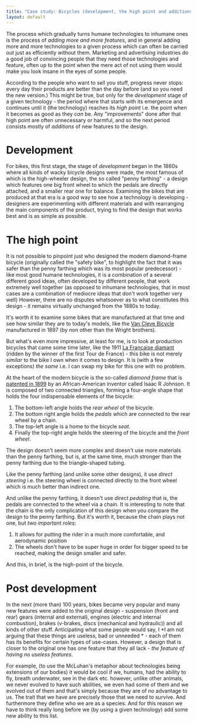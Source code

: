```yaml
---
title: "Case study: Bicycles (development, the high point and additions)"
layout: default
---
```


The process which gradually turns humane technologies to inhumane ones is the process of *adding more and more features*, and in general adding more and more technologies to a given process which can often be carried out just as efficiently without them. Marketing and advertising industries do a good job of convincing people that they need those technologies and feature, often up to the point when the mere act of not using them would make you look insane in the eyes of some people. 

According to the people who want to sell you stuff, progress never stops: every day their products are better than the day before (and so you need the new version.) This might be true, but only for the *development* stage of a given technology - the period where that starts with its emergence and continues until it (the technology) reaches its *high point* i.e. the point when it becomes as good as they *can* be. Any "improvements" done after that high point are often unnecessary or harmful, and so the next period consists mostly of *additions* of new features to the design.

Development
===

For bikes, this first stage, the stage of *development* began in the 1860s where all kinds of wacky bicycle designs were made, the most famous of which is the high-wheeler design, the so called "penny farthing" - a design which features one big front wheel to which the pedals are directly attached, and a smaller rear one for balance. Examining the bikes that are produced at that era is a good way to see how a technology is developing - designers are experimenting with different materials and with rearranging the main components of the product, trying to find the design that works best and is as simple as possible.

The high point 
===

It is not possible to pinpoint just who designed the modern diamond-frame bicycle (originally called the "safety bike", to highlight the fact that it was safer than the penny farthing which was its most popular predecessor) - like most good humane technologies, it is a combination of a several different good ideas, often developed by different people, that work extremely well together (as opposed to inhumane technologies, that in most cases are a combination of mediocre ideas that don't work together very well) However, there are no disputes whatsoever as to what constitutes this design - it remains virtually unchanged from the 1880s to today. 

It's worth it to examine some bikes that are manufactured at that time and see how similar they are to today's models, like the [Van Cleve Bicycle](https://www.wright-brothers.org/Information_Desk/Just_the_Facts/Bicycles/Wright_Van_Cleve_Bicycle.htm) manufactured in 1897 (by non other than the Wright brothers). 

But what's even more impressive, at least for me, is to look at production bicycles that came some time later, like the 1911 [La Francaise diamant](https://www.sterba-bike.cz/produkt/la-francaise-diamant-1911-french-racing-bike?lang=EN) (ridden by the winner of the first Tour de France) - this bike is not merely *similar* to the bike I own when it comes to design. It is (with a few exceptions) *the same* i.e. I can swap my bike for this one with no problem. 

At the heart of the modern bicycle is the so-called *diamond frame* that is [patented in 1899](https://patents.google.com/patent/US634823A/en) by an African-American inventor called Isaac R Johnson. It is composed of two connected triangles, forming a four-angle shape that holds the four indispensable elements of the bicycle:

1. The bottom-left angle holds the *rear wheel* of the bicycle.
2. The bottom right angle holds the *pedals* which are connected to the rear wheel by a chain.
3. The top-left angle is a home to the bicycle *seat*.
4. Finally the top-right angle holds the steering of the bicycle and the *front wheel*.

The design doesn't seem more complex and doesn't use more materials than the penny farthing, but is, at the same time, much stronger than the penny farthing due to the triangle-shaped tubing. 

Like the penny farthing (and unlike some other designs), it use *direct steering* i.e. the steering wheel is connected directly to the front wheel which is much better than indirect one.

And unlike the penny farthing, it doesn't use *direct pedaling* that is, the pedals are connected to the wheel via a chain. It is interesting to note that the chain is the only complication of this design when you compare the design to the penny farthing. But it's worth it, because the chain plays not one, but *two important roles*:

1. It allows for putting the rider in a much more comfortable, and aerodynamic position
2. The wheels don't have to be super huge in order for bigger speed to be reached, making the design smaller and safer.

And this, in brief, is the high-point of the bicycle.

Post development
===

In the next (more than) 100 years, bikes became very popular and many new features were added to the original design - suspension (front and rear) gears (internal and external), engines (electric and internal combustion), brakes (v-brakes, discs (mechanical and hydraulic)) and all kinds of other stuff. Anticipating what some people would say, I *I am not arguing that these things are useless, bad or unneeded * - each of them has its benefits for certain types of use-cases. However, a design that is closer to the original one has one feature that they all lack - *the feature of having no useless features*. 

For example, (to use the McLuhan's metaphor about technologies being extensions of our bodies) it would be cool if we, humans, had the ability to fly, breath underwater, see in the dark etc. however, unlike other animals, we never evolved to have such abilities, we even had some of them and we evolved out of them and that's simply because they are of no advantage to us. The trait that we have are precisely those that we need to survive. And furthermore they define who we are as a species. And for this reason we have to think really long before we (by using a given technology) add some new ability to this list.

